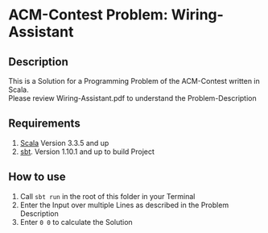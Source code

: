 # ACM-Contest Problem: Wiring-Assistant

## Description
This is a Solution for a Programming Problem of the ACM-Contest written in Scala. \
Please review Wiring-Assistant.pdf to understand the Problem-Description

## Requirements
1. [Scala](https://www.scala-lang.org/) Version 3.3.5 and up
2. [sbt](https://www.scala-sbt.org/). Version 1.10.1 and up to build Project
## How to use
1. Call `sbt run` in the root of this folder in your Terminal
2. Enter the Input over multiple Lines as described in the Problem Description
3. Enter `0 0` to calculate the Solution

